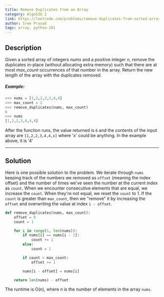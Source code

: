 ```yaml
---
title: Remove Duplicates from an Array
category: AlgoSIG 2
link: https://leetcode.com/problems/remove-duplicates-from-sorted-array/
author: Sree Prasad
tags: array, python-101
---
```


## Description
Given a sorted array of integers *nums* and a positive integer *n*, remove the duplicates in-place (without allocating extra memory) such that there are at most *max_count* occurrences of that number in the array. Return the new length of the array with the duplicates removed.

##### Example:

```python
>>> nums = [1,2,2,2,3,4,4]
>>> max_count = 2
>>> remove_duplicates(nums, max_count)
6
>>> nums
[1,2,2,3,4,4,4]
```

After the function runs, the value returned is `6` and the contents of the input array are `[1,2,2,3,4,4,x]` where 'x' could be anything. In the example above, it is '4'  

---
## Solution
Here is one possible solution to the problem. We iterate through `nums` keeping track of the numbers we removed as `offset` (meaning the index offset) and the number of times we've seen the number at the current index as `count`.
When we encounter consecutive elements that are equal, we increase the `count`. When they're not equal, we reset the `count` to 1.
If the `count` is greater than `max_count`, then we "remove" it by increasing the `offset` and overwriting the value at index `i - offset`.

```python
def remove_duplicates(nums, max_count):
    offset = 0
    count = 1

    for i in range(1, len(nums)):
        if nums[i] == nums[i - 1]:
            count += 1
        else:
            count = 1

        if count > max_count:
            offset += 1

        nums[i - offset] = nums[i]

    return len(nums) - offset
```

The runtime is O(n), where *n* is the number of elements in the array `nums`.
